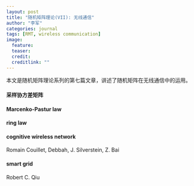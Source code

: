 ```yaml
---
layout: post
title: "随机矩阵理论(VII): 无线通信"
author: "李军"
categories: journal
tags: [RMT, wireless communication]
image:
  feature: 
  teaser: 
  credit: 
  creditlink: ""
---
```


本文是随机矩阵理论系列的第七篇文章，讲述了随机矩阵在无线通信中的运用。

#### 采样协方差矩阵

#### Marcenko-Pastur law

#### ring law

#### cognitive wireless network

Romain Couillet, Debbah, J. Silverstein, Z. Bai

#### smart grid

Robert C. Qiu
